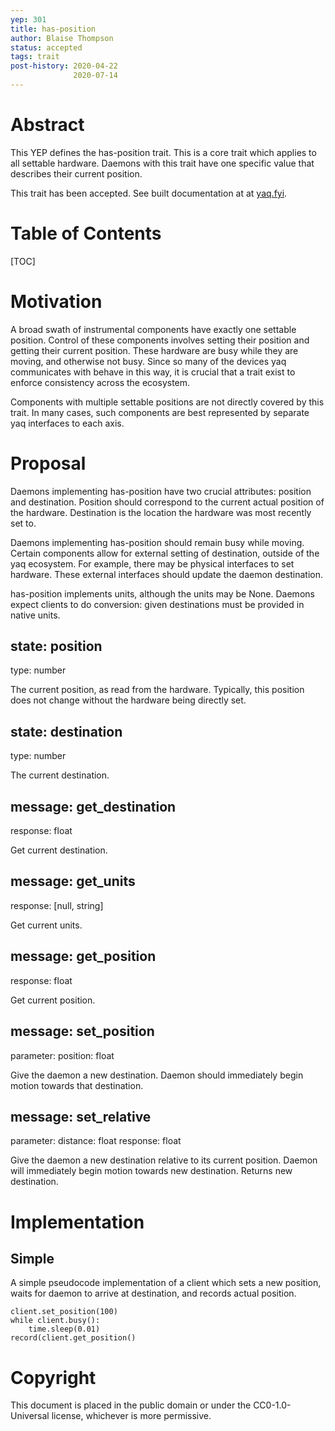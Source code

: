 ```yaml
---
yep: 301
title: has-position
author: Blaise Thompson
status: accepted
tags: trait
post-history: 2020-04-22
              2020-07-14
---
```


# Abstract

This YEP defines the has-position trait.
This is a core trait which applies to all settable hardware.
Daemons with this trait have one specific value that describes their current position.

This trait has been accepted.
See built documentation at at [yaq.fyi](https://yaq.fyi/traits/has-position/).

# Table of Contents

[TOC]

# Motivation

A broad swath of instrumental components have exactly one settable position.
Control of these components involves setting their position and getting their current position.
These hardware are busy while they are moving, and otherwise not busy.
Since so many of the devices yaq communicates with behave in this way, it is crucial that a trait exist to enforce consistency across the ecosystem.

Components with multiple settable positions are not directly covered by this trait.
In many cases, such components are best represented by separate yaq interfaces to each axis.

# Proposal

Daemons implementing has-position have two crucial attributes: position and destination.
Position should correspond to the current actual position of the hardware.
Destination is the location the hardware was most recently set to.

Daemons implementing has-position should remain busy while moving.
Certain components allow for external setting of destination, outside of the yaq ecosystem.
For example, there may be physical interfaces to set hardware.
These external interfaces should update the daemon destination.

has-position implements units, although the units may be None.
Daemons expect clients to do conversion: given destinations must be provided in native units.

## state: position

type: number

The current position, as read from the hardware.
Typically, this position does not change without the hardware being directly set.

## state: destination

type: number

The current destination.

## message: get_destination

response: float

Get current destination.

## message: get_units

response: [null, string]

Get current units.

## message: get_position

response: float

Get current position.

## message: set_position

parameter: position: float

Give the daemon a new destination.
Daemon should immediately begin motion towards that destination.

## message: set_relative

parameter: distance: float
response: float

Give the daemon a new destination relative to its current position.
Daemon will immediately begin motion towards new destination.
Returns new destination.

# Implementation

## Simple

A simple pseudocode implementation of a client which sets a new position, waits for daemon to arrive at destination, and records actual position.

```
client.set_position(100)
while client.busy():
    time.sleep(0.01)
record(client.get_position()
```

# Copyright

This document is placed in the public domain or under the CC0-1.0-Universal license, whichever is more permissive.
